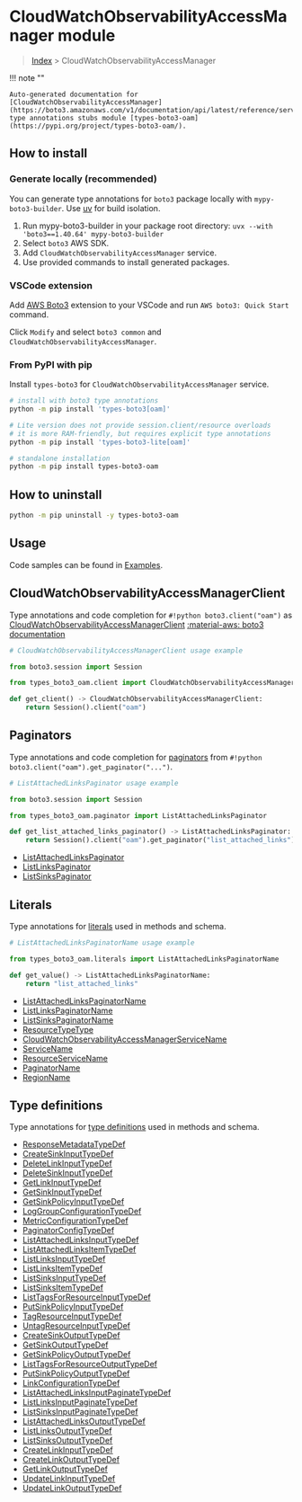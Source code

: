 #  CloudWatchObservabilityAccessManager module

> [Index](../README.md) > CloudWatchObservabilityAccessManager

!!! note ""

    Auto-generated documentation for [CloudWatchObservabilityAccessManager](https://boto3.amazonaws.com/v1/documentation/api/latest/reference/services/oam.html#cloudwatchobservabilityaccessmanager)
    type annotations stubs module [types-boto3-oam](https://pypi.org/project/types-boto3-oam/).

## How to install

### Generate locally (recommended)

You can generate type annotations for `boto3` package locally with `mypy-boto3-builder`.
Use [uv](https://docs.astral.sh/uv/getting-started/installation/) for build isolation.

1. Run mypy-boto3-builder in your package root directory: `uvx --with 'boto3==1.40.64' mypy-boto3-builder`
1. Select `boto3` AWS SDK.
1. Add `CloudWatchObservabilityAccessManager` service.
1. Use provided commands to install generated packages.


### VSCode extension

Add [AWS Boto3](https://marketplace.visualstudio.com/items?itemName=Boto3typed.boto3-ide)
extension to your VSCode and run `AWS boto3: Quick Start` command.

Click `Modify` and select `boto3 common` and `CloudWatchObservabilityAccessManager`.


### From PyPI with pip

Install `types-boto3` for `CloudWatchObservabilityAccessManager` service.

```bash
# install with boto3 type annotations
python -m pip install 'types-boto3[oam]'

# Lite version does not provide session.client/resource overloads
# it is more RAM-friendly, but requires explicit type annotations
python -m pip install 'types-boto3-lite[oam]'

# standalone installation
python -m pip install types-boto3-oam
```



## How to uninstall

```bash
python -m pip uninstall -y types-boto3-oam
```

## Usage

Code samples can be found in [Examples](./usage.md).

## CloudWatchObservabilityAccessManagerClient

Type annotations and code completion for  `#!python boto3.client("oam")` as [CloudWatchObservabilityAccessManagerClient](./client.md)
[:material-aws: boto3 documentation](https://boto3.amazonaws.com/v1/documentation/api/latest/reference/services/oam.html#CloudWatchObservabilityAccessManager.Client)

```python
# CloudWatchObservabilityAccessManagerClient usage example

from boto3.session import Session

from types_boto3_oam.client import CloudWatchObservabilityAccessManagerClient

def get_client() -> CloudWatchObservabilityAccessManagerClient:
    return Session().client("oam")
```


## Paginators

Type annotations and code completion for [paginators](./paginators.md)
from `#!python boto3.client("oam").get_paginator("...")`.

```python
# ListAttachedLinksPaginator usage example

from boto3.session import Session

from types_boto3_oam.paginator import ListAttachedLinksPaginator

def get_list_attached_links_paginator() -> ListAttachedLinksPaginator:
    return Session().client("oam").get_paginator("list_attached_links"))
```

- [ListAttachedLinksPaginator](./paginators.md#listattachedlinkspaginator)
- [ListLinksPaginator](./paginators.md#listlinkspaginator)
- [ListSinksPaginator](./paginators.md#listsinkspaginator)









## Literals

Type annotations for [literals](./literals.md) used in methods and schema.

```python
# ListAttachedLinksPaginatorName usage example

from types_boto3_oam.literals import ListAttachedLinksPaginatorName

def get_value() -> ListAttachedLinksPaginatorName:
    return "list_attached_links"
```

- [ListAttachedLinksPaginatorName](./literals.md#listattachedlinkspaginatorname)
- [ListLinksPaginatorName](./literals.md#listlinkspaginatorname)
- [ListSinksPaginatorName](./literals.md#listsinkspaginatorname)
- [ResourceTypeType](./literals.md#resourcetypetype)
- [CloudWatchObservabilityAccessManagerServiceName](./literals.md#cloudwatchobservabilityaccessmanagerservicename)
- [ServiceName](./literals.md#servicename)
- [ResourceServiceName](./literals.md#resourceservicename)
- [PaginatorName](./literals.md#paginatorname)
- [RegionName](./literals.md#regionname)




## Type definitions

Type annotations for [type definitions](./type_defs.md) used in methods and schema.

- [ResponseMetadataTypeDef](./type_defs.md#responsemetadatatypedef)
- [CreateSinkInputTypeDef](./type_defs.md#createsinkinputtypedef)
- [DeleteLinkInputTypeDef](./type_defs.md#deletelinkinputtypedef)
- [DeleteSinkInputTypeDef](./type_defs.md#deletesinkinputtypedef)
- [GetLinkInputTypeDef](./type_defs.md#getlinkinputtypedef)
- [GetSinkInputTypeDef](./type_defs.md#getsinkinputtypedef)
- [GetSinkPolicyInputTypeDef](./type_defs.md#getsinkpolicyinputtypedef)
- [LogGroupConfigurationTypeDef](./type_defs.md#loggroupconfigurationtypedef)
- [MetricConfigurationTypeDef](./type_defs.md#metricconfigurationtypedef)
- [PaginatorConfigTypeDef](./type_defs.md#paginatorconfigtypedef)
- [ListAttachedLinksInputTypeDef](./type_defs.md#listattachedlinksinputtypedef)
- [ListAttachedLinksItemTypeDef](./type_defs.md#listattachedlinksitemtypedef)
- [ListLinksInputTypeDef](./type_defs.md#listlinksinputtypedef)
- [ListLinksItemTypeDef](./type_defs.md#listlinksitemtypedef)
- [ListSinksInputTypeDef](./type_defs.md#listsinksinputtypedef)
- [ListSinksItemTypeDef](./type_defs.md#listsinksitemtypedef)
- [ListTagsForResourceInputTypeDef](./type_defs.md#listtagsforresourceinputtypedef)
- [PutSinkPolicyInputTypeDef](./type_defs.md#putsinkpolicyinputtypedef)
- [TagResourceInputTypeDef](./type_defs.md#tagresourceinputtypedef)
- [UntagResourceInputTypeDef](./type_defs.md#untagresourceinputtypedef)
- [CreateSinkOutputTypeDef](./type_defs.md#createsinkoutputtypedef)
- [GetSinkOutputTypeDef](./type_defs.md#getsinkoutputtypedef)
- [GetSinkPolicyOutputTypeDef](./type_defs.md#getsinkpolicyoutputtypedef)
- [ListTagsForResourceOutputTypeDef](./type_defs.md#listtagsforresourceoutputtypedef)
- [PutSinkPolicyOutputTypeDef](./type_defs.md#putsinkpolicyoutputtypedef)
- [LinkConfigurationTypeDef](./type_defs.md#linkconfigurationtypedef)
- [ListAttachedLinksInputPaginateTypeDef](./type_defs.md#listattachedlinksinputpaginatetypedef)
- [ListLinksInputPaginateTypeDef](./type_defs.md#listlinksinputpaginatetypedef)
- [ListSinksInputPaginateTypeDef](./type_defs.md#listsinksinputpaginatetypedef)
- [ListAttachedLinksOutputTypeDef](./type_defs.md#listattachedlinksoutputtypedef)
- [ListLinksOutputTypeDef](./type_defs.md#listlinksoutputtypedef)
- [ListSinksOutputTypeDef](./type_defs.md#listsinksoutputtypedef)
- [CreateLinkInputTypeDef](./type_defs.md#createlinkinputtypedef)
- [CreateLinkOutputTypeDef](./type_defs.md#createlinkoutputtypedef)
- [GetLinkOutputTypeDef](./type_defs.md#getlinkoutputtypedef)
- [UpdateLinkInputTypeDef](./type_defs.md#updatelinkinputtypedef)
- [UpdateLinkOutputTypeDef](./type_defs.md#updatelinkoutputtypedef)

